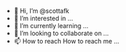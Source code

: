 - 👋 Hi, I’m @scottafk
- 👀 I’m interested in ...
- 🌱 I’m currently learning ...
- 💞️ I’m looking to collaborate on ...
- 📫 How to reach How to reach me ...




<!---
scottafk/scottafk is a ✨ special ✨ repository because its `README.md` (this file) appears on your GitHub profile.
You can click the Preview link to take a look at your changes.
--->
